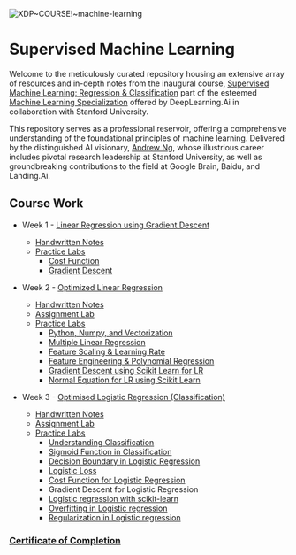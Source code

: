 ![XDP~COURSE!~machine-learning](https://github.com/ShubhranshuArya/Supervised-Machine-Learning/assets/77967955/275d71c7-ab4f-4e72-9e07-53a0fda4752c)

# Supervised Machine Learning

Welcome to the meticulously curated repository housing an extensive array of resources and in-depth notes from the inaugural course, [Supervised Machine Learning: Regression & Classification](https://www.coursera.org/learn/machine-learning?specialization=machine-learning-introduction#outcomes) part of the esteemed [Machine Learning Specialization](https://www.coursera.org/specializations/machine-learning-introduction) offered by DeepLearning.Ai in collaboration with Stanford University. 

This repository serves as a professional reservoir, offering a comprehensive understanding of the foundational principles of machine learning. Delivered by the distinguished AI visionary, [Andrew Ng](https://www.andrewng.org/), whose illustrious career includes pivotal research leadership at Stanford University, as well as groundbreaking contributions to the field at Google Brain, Baidu, and Landing.Ai. 

## Course Work

 - Week 1 - [Linear Regression using Gradient Descent](https://github.com/ShubhranshuArya/Supervised-Machine-Learning/tree/main/Week%201)
    - [Handwritten Notes](https://github.com/ShubhranshuArya/Supervised-Machine-Learning/tree/main/Week%201/Notes)
    - [Practice Labs](https://github.com/ShubhranshuArya/Supervised-Machine-Learning/tree/main/Week%201/Labs)
      - [Cost Function](https://github.com/ShubhranshuArya/Supervised-Machine-Learning/blob/main/Week%201/Labs/Lab01_Cost_function.ipynb)
      - [Gradient Descent](https://github.com/ShubhranshuArya/Supervised-Machine-Learning/blob/main/Week%201/Labs/Lab02_Gradient_Descent.ipynb)   
 
 - Week 2 - [Optimized Linear Regression](https://github.com/ShubhranshuArya/Supervised-Machine-Learning/tree/main/Week%201)
    - [Handwritten Notes](https://github.com/ShubhranshuArya/Supervised-Machine-Learning/tree/main/Week%201/Notes)
    - [Assignment Lab](https://github.com/ShubhranshuArya/Supervised-Machine-Learning/tree/main/Week%202/Assignment%20Lab)
    - [Practice Labs](https://github.com/ShubhranshuArya/Supervised-Machine-Learning/tree/main/Week%201/Labs)
      - [Python, Numpy, and Vectorization](https://github.com/ShubhranshuArya/Supervised-Machine-Learning/blob/main/Week%202/Labs/Lab-01_Python_Numpy_Vectorization.ipynb)
      - [Multiple Linear Regression](https://github.com/ShubhranshuArya/Supervised-Machine-Learning/blob/main/Week%202/Labs/Lab-02_Multiple_Linear_Regression.ipynb)
      - [Feature Scaling & Learning Rate](https://github.com/ShubhranshuArya/Supervised-Machine-Learning/blob/main/Week%202/Labs/Lab-03_Feature_Scaling_%26_Learning_Rate.ipynb)
      - [Feature Engineering & Polynomial Regression](https://github.com/ShubhranshuArya/Supervised-Machine-Learning/blob/main/Week%202/Labs/Lab-04_FeatEng_PolyReg.ipynb)
      - [Gradient Descent using Scikit Learn for LR](https://github.com/ShubhranshuArya/Supervised-Machine-Learning/blob/main/Week%202/Labs/Lab-05_Sklearn_GD.ipynb)
      - [Normal Equation for LR using Scikit Learn](https://github.com/ShubhranshuArya/Supervised-Machine-Learning/blob/main/Week%202/Labs/Lab-06_Final_Practice_Lab.ipynb)


 - Week 3 - [Optimised Logistic Regression (Classification)](https://github.com/ShubhranshuArya/Supervised-Machine-Learning/tree/main/Week%201)
    - [Handwritten Notes](https://github.com/ShubhranshuArya/Supervised-Machine-Learning/blob/main/Week%203/Notes/Logistic%20regression.pdf)
    - [Assignment Lab](https://github.com/ShubhranshuArya/Supervised-Machine-Learning/tree/main/Week%203/Assignment%20Lab)
    - [Practice Labs](https://github.com/ShubhranshuArya/Supervised-Machine-Learning/tree/main/Week%201/Labs)
      - [Understanding Classification](https://github.com/ShubhranshuArya/Supervised-Machine-Learning/blob/main/Week%203/Labs/Lab-01_Classification.ipynb)
      - [Sigmoid Function in Classification](https://github.com/ShubhranshuArya/Supervised-Machine-Learning/blob/main/Week%203/Labs/Lab-02_Sigmoid_Function.ipynb)
      - [Decision Boundary in Logistic Regression](https://github.com/ShubhranshuArya/Supervised-Machine-Learning/blob/main/Week%203/Labs/Lab-03_Decision_Boundary.ipynb)
      - [Logistic Loss](https://github.com/ShubhranshuArya/Supervised-Machine-Learning/blob/main/Week%203/Labs/Lab-04_Logistic_Loss.ipynb)
      - [Cost Function for Logistic Regression](https://github.com/ShubhranshuArya/Supervised-Machine-Learning/blob/main/Week%203/Labs/Lab-05_Cost_Function.ipynb)
      - Gradient Descent for Logistic Regression
      - [Logistic regression with scikit-learn](https://github.com/ShubhranshuArya/Supervised-Machine-Learning/blob/main/Week%203/Labs/Lab-07_Scikit_Learn.ipynb)
      - [Overfitting in Logistic regression](https://github.com/ShubhranshuArya/Supervised-Machine-Learning/blob/main/Week%203/Labs/Lab-08_Overfitting.ipynb)
      - [Regularization in Logistic regression](https://github.com/ShubhranshuArya/Supervised-Machine-Learning/blob/main/Week%203/Labs/Lab-09_Regularization.ipynb)

### [Certificate of Completion](https://github.com/ShubhranshuArya/Supervised-Machine-Learning/files/14229569/M1-C1-Certificate.pdf)

  
